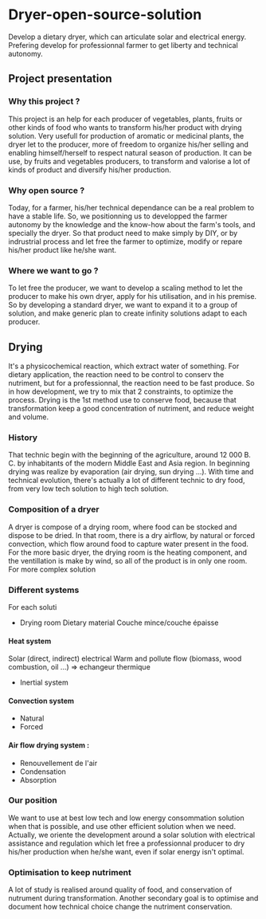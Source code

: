 # Dryer-open-source-solution
Develop a dietary dryer, which can articulate solar and electrical energy. Prefering develop for professionnal farmer to get liberty and technical autonomy.

## Project presentation
### Why this project ?
This project is an help for each producer of vegetables, plants, fruits or other kinds of food who wants to transform his/her product with drying solution.
Very usefull for production of aromatic or medicinal plants, the dryer let to the producer, more of freedom to organize his/her selling and enabling himself/herself to respect natural season of production.
It can be use, by fruits and vegetables producers, to transform and valorise a lot of kinds of product and diversify his/her production.

### Why open source ?
Today, for a farmer, his/her technical dependance can be a real problem to have a stable life. So, we positionning us to developped the farmer autonomy by the knowledge and the know-how about the farm's tools, and specially the dryer. So that product need to make simply by DIY, or by indrustrial process and let free the farmer to optimize, modify or repare his/her product like he/she want.

### Where we want to go ?
To let free the producer, we want to develop a scaling method to let the producer to make his own dryer, apply for his utilisation, and in his premise. So by developing a standard dryer, we want to expand it to a group of solution, and make generic plan to create infinity solutions adapt to each producer.

## Drying 
It's a physicochemical reaction, which extract water of something. For dietary application, the reaction need to be control to conserv the nutriment, but for a professionnal, the reaction need to be fast produce. So in how development, we try to mix that 2 constraints, to optimize the process.
Drying is the 1st method use to conserve food, because that transformation keep a good concentration of nutriment, and reduce weight and volume.

### History
That technic begin with the beginning of the agriculture, around 12 000 B. C. by inhabitants of the modern Middle East and Asia region. In beginning drying was realize by evaporation (air drying, sun drying ...). With time and technical evolution, there's actually a lot of different technic to dry food, from very low tech solution to high tech solution.

### Composition of a dryer
A dryer is compose of a drying room, where food can be stocked and dispose to be dried. In that room, there is a dry  airflow, by natural or forced convection, which flow around food to capture water present in the food. 
For the more basic dryer, the drying room is the heating component, and the ventillation is make by wind, so all of the product is in only one room.
For more complex solution

### Different systems
For each soluti
- Drying room
Dietary material
Couche mince/couche épaisse

####    Heat system
Solar (direct, indirect)
electrical
Warm and pollute flow (biomass, wood combustion, oil ...) => echangeur thermique

- Inertial system

####     Convection system
- Natural
- Forced

####     Air flow drying system :
- Renouvellement de l'air
- Condensation
- Absorption

### Our position
We want to use at best low tech and low energy consommation solution when that is possible, and use other efficient solution when we need. Actually, we oriente the development around a solar solution with electrical assistance and regulation which let free a professionnal producer to dry his/her production when he/she want, even if solar energy isn't optimal.

### Optimisation to keep nutriment
A lot of study is realised around quality of food, and conservation of nutrument during transformation. Another secondary goal is to optimise and document how technical choice change the nutriment conservation.
